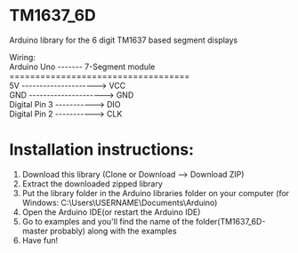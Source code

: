 # TM1637_6D
Arduino library for the 6 digit TM1637 based segment displays

Wiring:</br>
Arduino Uno ------- 7-Segment module</br>
===================================</br>
5V  ---------------------> VCC</br>
GND ---------------------> GND</br>
Digital Pin 3 -----------> DIO</br>
Digital Pin 2 -----------> CLK</br>

# Installation instructions:

1. Download this library (Clone or Download --> Download ZIP)
2. Extract the downloaded zipped library
3. Put the library folder in the Arduino libraries folder on your computer (for Windows: C:\Users\USERNAME\Documents\Arduino)
4. Open the Arduino IDE(or restart the Arduino IDE)
5. Go to examples and you'll find the name of the folder(TM1637_6D-master probably) along with the examples
6. Have fun!
